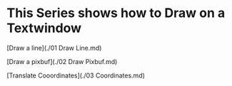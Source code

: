 

# This Series shows how to Draw on a Textwindow

[Draw a line](./01 Draw Line.md)

[Draw a pixbuf](./02 Draw Pixbuf.md)

[Translate Cooordinates](./03 Coordinates.md)

